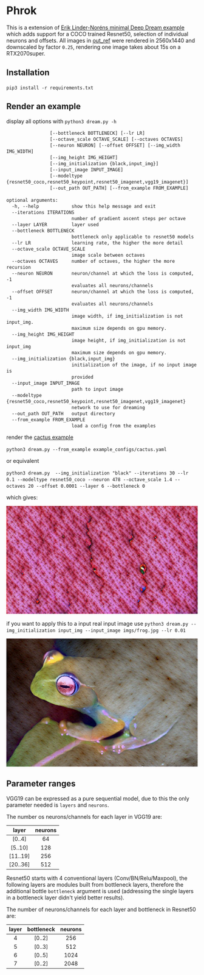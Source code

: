 # Phrok
This is a extension of [Erik Linder-Noréns minimal Deep Dream example](https://github.com/eriklindernoren/PyTorch-Deep-Dream/) which adds support for a COCO trained Resnet50, selection of individual neurons and offsets.
All images in [out_ref](https://github.com/frdnd/phrok/tree/master/out_ref) were rendered in 2560x1440 and downscaled by factor `0.25`, rendering one image takes about 15s on a RTX2070super.

## Installation
`pip3 install -r requirements.txt`

## Render an example
display all options with `python3 dream.py -h`

```usage: dream.py [-h] [--iterations ITERATIONS] [--layer LAYER]
                [--bottleneck BOTTLENECK] [--lr LR]
                [--octave_scale OCTAVE_SCALE] [--octaves OCTAVES]
                [--neuron NEURON] [--offset OFFSET] [--img_width IMG_WIDTH]
                [--img_height IMG_HEIGHT]
                [--img_initialization {black,input_img}]
                [--input_image INPUT_IMAGE]
                [--modeltype {resnet50_coco,resnet50_keypoint,resnet50_imagenet,vgg19_imagenet}]
                [--out_path OUT_PATH] [--from_example FROM_EXAMPLE]

optional arguments:
  -h, --help            show this help message and exit
  --iterations ITERATIONS
                        number of gradient ascent steps per octave
  --layer LAYER         layer used
  --bottleneck BOTTLENECK
                        bottleneck only applicable to resnet50 models
  --lr LR               learning rate, the higher the more detail
  --octave_scale OCTAVE_SCALE
                        image scale between octaves
  --octaves OCTAVES     number of octaves, the higher the more recursion
  --neuron NEURON       neuron/channel at which the loss is computed, -1
                        evaluates all neurons/channels
  --offset OFFSET       neuron/channel at which the loss is computed, -1
                        evaluates all neurons/channels
  --img_width IMG_WIDTH
                        image width, if img_initialization is not input_img.
                        maximum size depends on gpu memory.
  --img_height IMG_HEIGHT
                        image height, if img_initialization is not input_img
                        maximum size depends on gpu memory.
  --img_initialization {black,input_img}
                        initialization of the image, if no input image is
                        provided
  --input_image INPUT_IMAGE
                        path to input image
  --modeltype {resnet50_coco,resnet50_keypoint,resnet50_imagenet,vgg19_imagenet}
                        network to use for dreaming
  --out_path OUT_PATH   output directory
  --from_example FROM_EXAMPLE
                        load a config from the examples
```

render the [cactus example](https://github.com/frdnd/phrok/blob/master/out_ref/cactus.jpg)

`python3 dream.py --from_example example_configs/cactus.yaml`

or equivalent

`python3 dream.py  --img_initialization "black" --iterations 30 --lr 0.1 --modeltype resnet50_coco --neuron 478 --octave_scale 1.4 --octaves 20 --offset 0.0001 --layer 6 --bottleneck 0`

which gives:

<p align="center">
    <img src="out_ref/cactus.jpg" width="640"\>
</p>

if you want to apply this to a input real input image use `python3 dream.py --img_initialization input_img --input_image imgs/frog.jpg --lr 0.01`

<p align="center">
    <img src="out_ref/frog.jpg" width="640"\>
</p>

## Parameter ranges
VGG19 can be expressed as a pure sequential model, due to this the only parameter needed is `layers` and `neurons`.

The number os neurons/channels for each layer in VGG19 are:

| layer | neurons |
| :-----: | :-----: |
| [0..4] | 64 |
| [5..10] | 128 |
| [11..19] | 256 |
| [20..36] | 512 |

Resnet50 starts with 4 conventional layers (Conv/BN/Relu/Maxpool), the following layers are modules built from bottleneck layers,
 therefore the additional bottle `bottleneck` argument is used (addressing the single layers in a bottleneck layer didn't yield better results). 

The number of neurons/channels for each layer and bottleneck in Resnet50 are:

| layer | bottleneck | neurons |
| :--------: | :------------:| :-----: |
| 4 | [0..2] | 256 |
| 5 | [0..3] | 512 |
| 6 | [0..5] | 1024 |
| 7 | [0..2] | 2048 |
